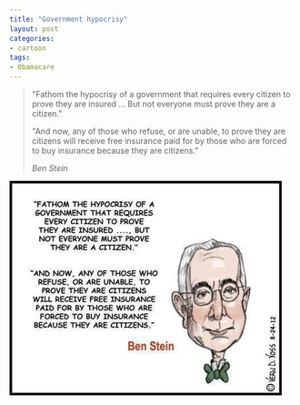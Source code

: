 ```yaml
---
title: "Government hypocrisy"
layout: post
categories:
- cartoon
tags:
- Obamacare
---
```


> "Fathom the hypocrisy of a government that requires every citizen to prove they are insured ... But not everyone must prove they are a citizen."
>
> "And now, any of those who  refuse, or are unable, to prove they are citizens will receive free insurance paid for by those who are forced to buy insurance because they are citizens."
>
> <cite>Ben Stein</cite>

![Government hypocrisy](/assets/img/2013/10/Government-hypocrisy.jpg)
